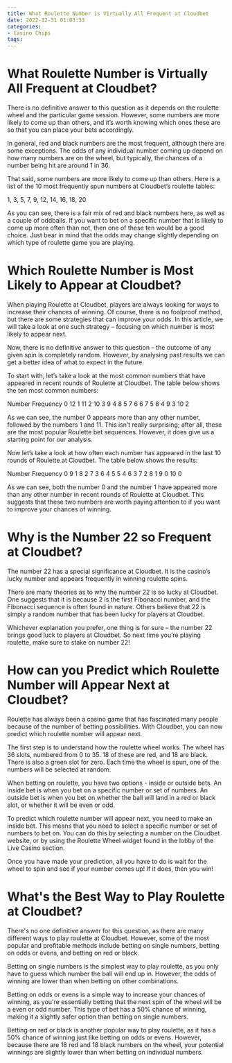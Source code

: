 ```yaml
---
title: What Roulette Number is Virtually All Frequent at Cloudbet
date: 2022-12-31 01:03:33
categories:
- Casino Chips
tags:
---
```



# What Roulette Number is Virtually All Frequent at Cloudbet?

There is no definitive answer to this question as it depends on the roulette wheel and the particular game session. However, some numbers are more likely to come up than others, and it’s worth knowing which ones these are so that you can place your bets accordingly.

In general, red and black numbers are the most frequent, although there are some exceptions. The odds of any individual number coming up depend on how many numbers are on the wheel, but typically, the chances of a number being hit are around 1 in 36.

That said, some numbers are more likely to come up than others. Here is a list of the 10 most frequently spun numbers at Cloudbet’s roulette tables:

1, 3, 5, 7, 9, 12, 14, 16, 18, 20

As you can see, there is a fair mix of red and black numbers here, as well as a couple of oddballs. If you want to bet on a specific number that is likely to come up more often than not, then one of these ten would be a good choice. Just bear in mind that the odds may change slightly depending on which type of roulette game you are playing.

# Which Roulette Number is Most Likely to Appear at Cloudbet?

When playing Roulette at Cloudbet, players are always looking for ways to increase their chances of winning. Of course, there is no foolproof method, but there are some strategies that can improve your odds. In this article, we will take a look at one such strategy – focusing on which number is most likely to appear next.

Now, there is no definitive answer to this question – the outcome of any given spin is completely random. However, by analysing past results we can get a better idea of what to expect in the future.

To start with, let’s take a look at the most common numbers that have appeared in recent rounds of Roulette at Cloudbet. The table below shows the ten most common numbers:

Number Frequency 0 12 1 11 2 10 3 9 4 8 5 7 6 6 7 5 8 4 9 3 10 2

As we can see, the number 0 appears more than any other number, followed by the numbers 1 and 11. This isn’t really surprising; after all, these are the most popular Roulette bet sequences. However, it does give us a starting point for our analysis.

Now let’s take a look at how often each number has appeared in the last 10 rounds of Roulette at Cloudbet. The table below shows the results:

Number Frequency 0 9 1 8 2 7 3 6 4 5 5 4 6 3 7 2 8 1 9 0 10 0

As we can see, both the number 0 and the number 1 have appeared more than any other number in recent rounds of Roulette at Cloudbet. This suggests that these two numbers are worth paying attention to if you want to improve your chances of winning.

# Why is the Number 22 so Frequent at Cloudbet?

The number 22 has a special significance at Cloudbet. It is the casino’s lucky number and appears frequently in winning roulette spins.

There are many theories as to why the number 22 is so lucky at Cloudbet. One suggests that it is because 2 is the first Fibonacci number, and the Fibonacci sequence is often found in nature. Others believe that 22 is simply a random number that has been lucky for players at Cloudbet.

Whichever explanation you prefer, one thing is for sure – the number 22 brings good luck to players at Cloudbet. So next time you’re playing roulette, make sure to stake on number 22!

# How can you Predict which Roulette Number will Appear Next at Cloudbet?

Roulette has always been a casino game that has fascinated many people because of the number of betting possibilities. With Cloudbet, you can now predict which roulette number will appear next.

The first step is to understand how the roulette wheel works. The wheel has 36 slots, numbered from 0 to 35. 18 of these are red, and 18 are black. There is also a green slot for zero. Each time the wheel is spun, one of the numbers will be selected at random.

When betting on roulette, you have two options - inside or outside bets. An inside bet is when you bet on a specific number or set of numbers. An outside bet is when you bet on whether the ball will land in a red or black slot, or whether it will be even or odd.

To predict which roulette number will appear next, you need to make an inside bet. This means that you need to select a specific number or set of numbers to bet on. You can do this by selecting a number on the Cloudbet website, or by using the Roulette Wheel widget found in the lobby of the Live Casino section.

Once you have made your prediction, all you have to do is wait for the wheel to spin and see if your number comes up! If it does, then you win!

# What's the Best Way to Play Roulette at Cloudbet?

There's no one definitive answer for this question, as there are many different ways to play roulette at Cloudbet. However, some of the most popular and profitable methods include betting on single numbers, betting on odds or evens, and betting on red or black.

Betting on single numbers is the simplest way to play roulette, as you only have to guess which number the ball will end up in. However, the odds of winning are lower than when betting on other combinations.

Betting on odds or evens is a simple way to increase your chances of winning, as you're essentially betting that the next spin of the wheel will be a even or odd number. This type of bet has a 50% chance of winning, making it a slightly safer option than betting on single numbers.

Betting on red or black is another popular way to play roulette, as it has a 50% chance of winning just like betting on odds or evens. However, because there are 18 red and 18 black numbers on the wheel, your potential winnings are slightly lower than when betting on individual numbers.